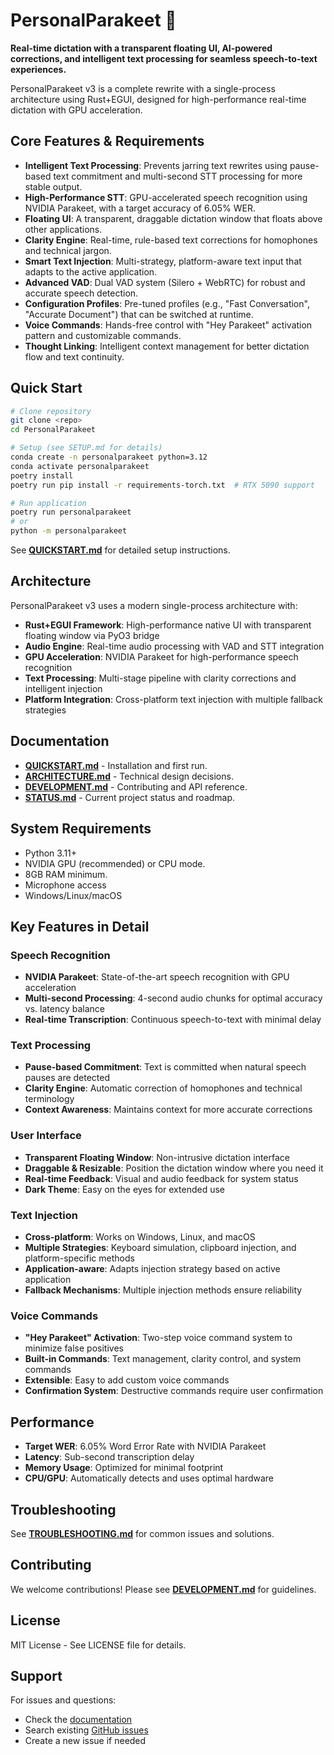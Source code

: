 # PersonalParakeet 🦜

**Real-time dictation with a transparent floating UI, AI-powered corrections, and intelligent text processing for seamless speech-to-text experiences.**

PersonalParakeet v3 is a complete rewrite with a single-process architecture using Rust+EGUI, designed for high-performance real-time dictation with GPU acceleration.

## Core Features & Requirements

-   **Intelligent Text Processing**: Prevents jarring text rewrites using pause-based text commitment and multi-second STT processing for more stable output.
-   **High-Performance STT**: GPU-accelerated speech recognition using NVIDIA Parakeet, with a target accuracy of 6.05% WER.
-   **Floating UI**: A transparent, draggable dictation window that floats above other applications.
-   **Clarity Engine**: Real-time, rule-based text corrections for homophones and technical jargon.
-   **Smart Text Injection**: Multi-strategy, platform-aware text input that adapts to the active application.
-   **Advanced VAD**: Dual VAD system (Silero + WebRTC) for robust and accurate speech detection.
-   **Configuration Profiles**: Pre-tuned profiles (e.g., "Fast Conversation", "Accurate Document") that can be switched at runtime.
-   **Voice Commands**: Hands-free control with "Hey Parakeet" activation pattern and customizable commands.
-   **Thought Linking**: Intelligent context management for better dictation flow and text continuity.

## Quick Start

```bash
# Clone repository
git clone <repo>
cd PersonalParakeet

# Setup (see SETUP.md for details)
conda create -n personalparakeet python=3.12
conda activate personalparakeet
poetry install
poetry run pip install -r requirements-torch.txt  # RTX 5090 support

# Run application
poetry run personalparakeet
# or
python -m personalparakeet
```

See [**QUICKSTART.md**](docs/QUICKSTART.md) for detailed setup instructions.

## Architecture

PersonalParakeet v3 uses a modern single-process architecture with:

- **Rust+EGUI Framework**: High-performance native UI with transparent floating window via PyO3 bridge
- **Audio Engine**: Real-time audio processing with VAD and STT integration
- **GPU Acceleration**: NVIDIA Parakeet for high-performance speech recognition
- **Text Processing**: Multi-stage pipeline with clarity corrections and intelligent injection
- **Platform Integration**: Cross-platform text injection with multiple fallback strategies

## Documentation

-   [**QUICKSTART.md**](docs/QUICKSTART.md) - Installation and first run.
-   [**ARCHITECTURE.md**](docs/ARCHITECTURE.md) - Technical design decisions.
-   [**DEVELOPMENT.md**](docs/DEVELOPMENT.md) - Contributing and API reference.
-   [**STATUS.md**](docs/STATUS.md) - Current project status and roadmap.

## System Requirements

-   Python 3.11+
-   NVIDIA GPU (recommended) or CPU mode.
-   8GB RAM minimum.
-   Microphone access
-   Windows/Linux/macOS

## Key Features in Detail

### Speech Recognition
- **NVIDIA Parakeet**: State-of-the-art speech recognition with GPU acceleration
- **Multi-second Processing**: 4-second audio chunks for optimal accuracy vs. latency balance
- **Real-time Transcription**: Continuous speech-to-text with minimal delay

### Text Processing
- **Pause-based Commitment**: Text is committed when natural speech pauses are detected
- **Clarity Engine**: Automatic correction of homophones and technical terminology
- **Context Awareness**: Maintains context for more accurate corrections

### User Interface
- **Transparent Floating Window**: Non-intrusive dictation interface
- **Draggable & Resizable**: Position the dictation window where you need it
- **Real-time Feedback**: Visual and audio feedback for system status
- **Dark Theme**: Easy on the eyes for extended use

### Text Injection
- **Cross-platform**: Works on Windows, Linux, and macOS
- **Multiple Strategies**: Keyboard simulation, clipboard injection, and platform-specific methods
- **Application-aware**: Adapts injection strategy based on active application
- **Fallback Mechanisms**: Multiple injection methods ensure reliability

### Voice Commands
- **"Hey Parakeet" Activation**: Two-step voice command system to minimize false positives
- **Built-in Commands**: Text management, clarity control, and system commands
- **Extensible**: Easy to add custom voice commands
- **Confirmation System**: Destructive commands require user confirmation

## Performance

- **Target WER**: 6.05% Word Error Rate with NVIDIA Parakeet
- **Latency**: Sub-second transcription delay
- **Memory Usage**: Optimized for minimal footprint
- **CPU/GPU**: Automatically detects and uses optimal hardware

## Troubleshooting

See [**TROUBLESHOOTING.md**](docs/TROUBLESHOOTING.md) for common issues and solutions.

## Contributing

We welcome contributions! Please see [**DEVELOPMENT.md**](docs/DEVELOPMENT.md) for guidelines.

## License

MIT License - See LICENSE file for details.

## Support

For issues and questions:
- Check the [documentation](docs/)
- Search existing [GitHub issues](https://github.com/yourusername/PersonalParakeet/issues)
- Create a new issue if needed
